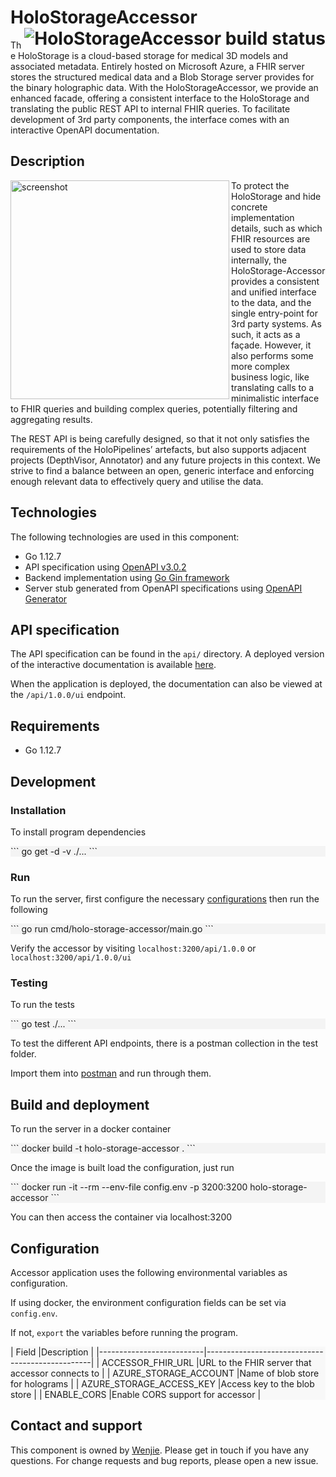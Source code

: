 # HoloStorageAccessor <a href="https://dev.azure.com/MSGOSHHOLO/HoloRepository/_build/latest?definitionId=1&branchName=dev"><img src="https://dev.azure.com/MSGOSHHOLO/HoloRepository/_apis/build/status/HoloRepository-Core?branchName=dev&jobName=HoloStorageAccessor" alt="HoloStorageAccessor build status" align="right" /></a>

The HoloStorage is a cloud-based storage for medical 3D models and associated metadata. Entirely hosted on Microsoft Azure, a FHIR server stores the structured medical data and a Blob Storage server provides for the binary holographic data. With the HoloStorageAccessor, we provide an enhanced facade, offering a consistent interface to the HoloStorage and translating the public REST API to internal FHIR queries. To facilitate development of 3rd party components, the interface comes with an interactive OpenAPI documentation.

## Description

<img src="https://user-images.githubusercontent.com/11090412/62010808-49d5b180-b167-11e9-9ce7-7335aa616926.png" alt="screenshot" height="350" align="left" />
To protect the HoloStorage and hide concrete implementation details, such as which FHIR resources are used to store data internally, the HoloStorage-Accessor provides a consistent and unified interface to the data, and the single entry-point for 3rd party systems. As such, it acts as a façade. However, it also performs some more complex business logic, like translating calls to a minimalistic interface to FHIR queries and building complex queries, potentially filtering and aggregating results.

The REST API is being carefully designed, so that it not only satisfies the requirements of the HoloPipelines’ artefacts, but also supports adjacent projects (DepthVisor, Annotator) and any future projects in this context. We strive to find a balance between an open, generic interface and enforcing enough relevant data to effectively query and utilise the data.
## Technologies

The following technologies are used in this component:

- Go 1.12.7
- API specification using [OpenAPI v3.0.2](https://github.com/OAI/OpenAPI-Specification/blob/master/versions/3.0.2.md)
- Backend implementation using [Go Gin framework](https://github.com/gin-gonic/gin)
- Server stub generated from OpenAPI specifications using [OpenAPI Generator](https://openapi-generator.tech/)

## API specification

The API specification can be found in the `api/` directory. A deployed version of the interactive documentation is available [here](https://app.swaggerhub.com/apis/boonwj/HoloRepository/).

When the application is deployed, the documentation can also be viewed at the `/api/1.0.0/ui` endpoint.

## Requirements
- Go 1.12.7

## Development
### Installation
To install program dependencies

<div style="background-color:#f4f4f4">
```
 go get -d -v ./...
```
</div>

### Run

To run the server, first configure the necessary [configurations](#configuration) then run the following

<div style="background-color:#f4f4f4">
```
 go run cmd/holo-storage-accessor/main.go
```
</div>

Verify the accessor by visiting `localhost:3200/api/1.0.0` or `localhost:3200/api/1.0.0/ui`

### Testing

To run the tests

<div style="background-color:#f4f4f4">
```
 go test ./...
```
</div>

To test the different API endpoints, there is a postman collection in the test folder.

Import them into [postman](https://www.getpostman.com/) and run through them.

## Build and deployment

To run the server in a docker container

<div style="background-color:#f4f4f4">
```
 docker build -t holo-storage-accessor .
```
</div>

Once the image is built load the configuration, just run

<div style="background-color:#f4f4f4">
```
 docker run -it --rm --env-file config.env -p 3200:3200 holo-storage-accessor
```
</div>

You can then access the container via localhost:3200

## Configuration
Accessor application uses the following environmental variables as configuration.

If using docker, the environment configuration fields can be set via `config.env`.

If not, `export` the variables before running the program.

<div style="background-color:#f8f8f8">
| Field                    |Description                                      |
|--------------------------|-------------------------------------------------|
| ACCESSOR_FHIR_URL         |URL to the FHIR server that accessor connects to |
| AZURE_STORAGE_ACCOUNT     |Name of blob store for holograms                 |
| AZURE_STORAGE_ACCESS_KEY  |Access key to the blob store                     |
| ENABLE_CORS               |Enable CORS support for accessor                 |
</div>

## Contact and support

This component is owned by [Wenjie](https://github.com/boonwj). Please get in touch if you have any questions. For change requests and bug reports, please open a new issue.
